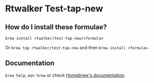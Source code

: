 # Rtwalker Test-tap-new

## How do I install these formulae?

`brew install rtwalker/test-tap-new/<formula>`

Or `brew tap rtwalker/test-tap-new` and then `brew install <formula>`.

## Documentation

`brew help`, `man brew` or check [Homebrew's documentation](https://docs.brew.sh).
